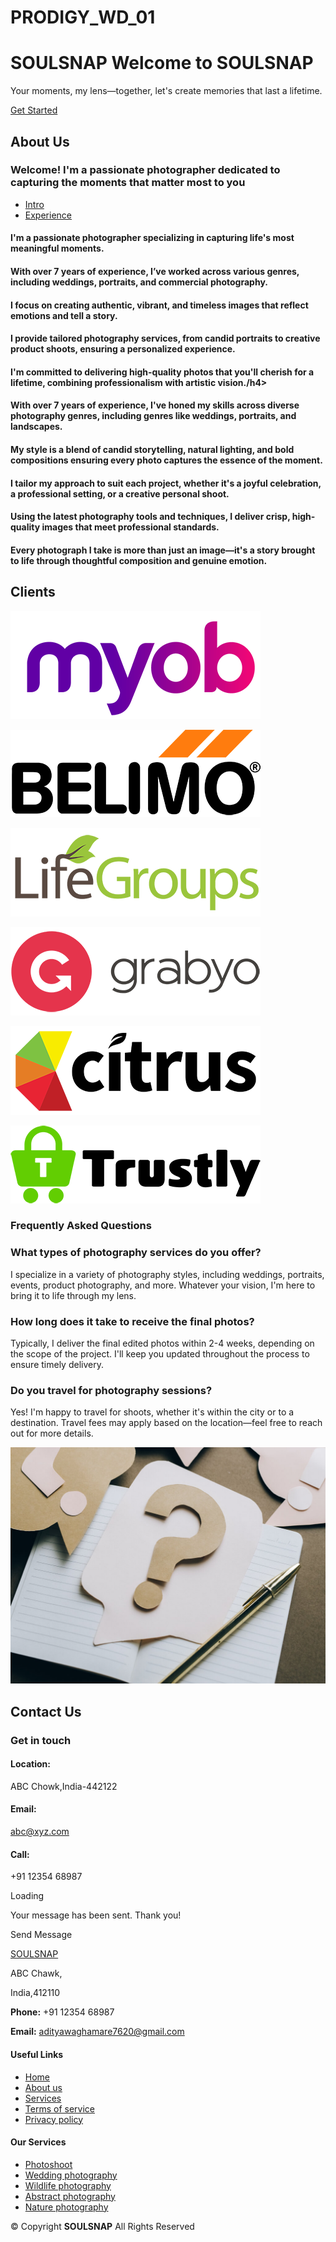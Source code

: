 # PRODIGY_WD_01
SOULSNAP
Welcome to SOULSNAP
===================

Your moments, my lens—together, let's create memories that last a lifetime.

[Get Started](services.html)

About Us
-------

### Welcome! I'm a passionate photographer dedicated to capturing the moments that matter most to you

*   [Intro](#about-tab1)
*   [Experience](#about-tab2)

#### I'm a passionate photographer specializing in capturing life's most meaningful moments.

#### With over 7 years of experience, I’ve worked across various genres, including weddings, portraits, and commercial photography.

#### I focus on creating authentic, vibrant, and timeless images that reflect emotions and tell a story.

#### I provide tailored photography services, from candid portraits to creative product shoots, ensuring a personalized experience.

#### I'm committed to delivering high-quality photos that you'll cherish for a lifetime, combining professionalism with artistic vision./h4>

#### With over 7 years of experience, I've honed my skills across diverse photography genres, including genres like weddings, portraits, and landscapes.

#### My style is a blend of candid storytelling, natural lighting, and bold compositions ensuring every photo captures the essence of the moment.

#### I tailor my approach to suit each project, whether it's a joyful celebration, a professional setting, or a creative personal shoot.

#### Using the latest photography tools and techniques, I deliver crisp, high-quality images that meet professional standards.

#### Every photograph I take is more than just an image—it's a story brought to life through thoughtful composition and genuine emotion.

Clients
-------

![](assets/img/clients/client-1.png)

![](assets/img/clients/client-2.png)

![](assets/img/clients/client-3.png)

![](assets/img/clients/client-4.png)

![](assets/img/clients/client-5.png)

![](assets/img/clients/client-6.png)

### Frequently Asked **Questions**

### What types of photography services do you offer?

I specialize in a variety of photography styles, including weddings, portraits, events, product photography, and more. Whatever your vision, I'm here to bring it to life through my lens.

### How long does it take to receive the final photos?

Typically, I deliver the final edited photos within 2-4 weeks, depending on the scope of the project. I'll keep you updated throughout the process to ensure timely delivery.

### Do you travel for photography sessions?

Yes! I'm happy to travel for shoots, whether it's within the city or to a destination. Travel fees may apply based on the location—feel free to reach out for more details.

![](assets/img/faq.jpg)

Contact Us
----------

### Get in touch

#### Location:

ABC Chowk,India-442122

#### Email:

abc@xyz.com

#### Call:

+91 12354 68987

Loading

Your message has been sent. Thank you!

Send Message

[SOULSNAP](index.html)

ABC Chawk,

India,412110

**Phone:** +91 12354 68987

**Email:** adityawaghamare7620@gmail.com

#### Useful Links

*   [Home](#)
*   [About us](#)
*   [Services](#)
*   [Terms of service](#)
*   [Privacy policy](#)

#### Our Services

*   [Photoshoot](#)
*   [Wedding photography](#)
*   [Wildlife photography](#)
*   [Abstract photography](#)
*   [Nature photography](#)

© Copyright **SOULSNAP** All Rights Reserved

[](#)

